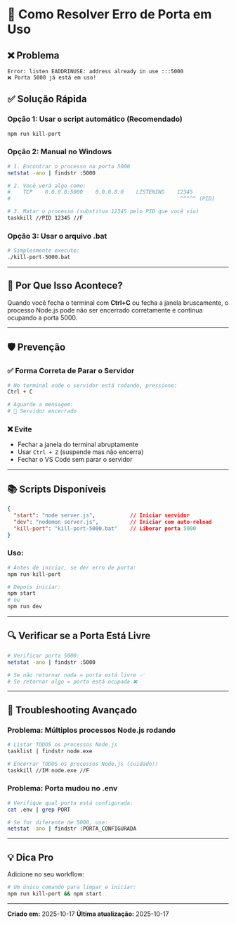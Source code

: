 # 🔧 Como Resolver Erro de Porta em Uso

## ❌ Problema
```
Error: listen EADDRINUSE: address already in use :::5000
❌ Porta 5000 já está em uso!
```

## ✅ Solução Rápida

### Opção 1: Usar o script automático (Recomendado)
```bash
npm run kill-port
```

### Opção 2: Manual no Windows
```bash
# 1. Encontrar o processo na porta 5000
netstat -ano | findstr :5000

# 2. Você verá algo como:
#    TCP    0.0.0.0:5000    0.0.0.0:0    LISTENING    12345
#                                                      ^^^^^ (PID)

# 3. Matar o processo (substitua 12345 pelo PID que você viu)
taskkill //PID 12345 //F
```

### Opção 3: Usar o arquivo .bat
```bash
# Simplesmente execute:
./kill-port-5000.bat
```

---

## 🎯 Por Que Isso Acontece?

Quando você fecha o terminal com **Ctrl+C** ou fecha a janela bruscamente, o processo Node.js pode não ser encerrado corretamente e continua ocupando a porta 5000.

---

## 🛡️ Prevenção

### ✅ Forma Correta de Parar o Servidor
```bash
# No terminal onde o servidor está rodando, pressione:
Ctrl + C

# Aguarde a mensagem:
# 👋 Servidor encerrado
```

### ❌ Evite
- Fechar a janela do terminal abruptamente
- Usar `Ctrl + Z` (suspende mas não encerra)
- Fechar o VS Code sem parar o servidor

---

## 📚 Scripts Disponíveis

```json
{
  "start": "node server.js",           // Iniciar servidor
  "dev": "nodemon server.js",          // Iniciar com auto-reload
  "kill-port": "kill-port-5000.bat"    // Liberar porta 5000
}
```

### Uso:
```bash
# Antes de iniciar, se der erro de porta:
npm run kill-port

# Depois iniciar:
npm start
# ou
npm run dev
```

---

## 🔍 Verificar se a Porta Está Livre

```bash
# Verificar porta 5000:
netstat -ano | findstr :5000

# Se não retornar nada = porta está livre ✅
# Se retornar algo = porta está ocupada ❌
```

---

## 🐛 Troubleshooting Avançado

### Problema: Múltiplos processos Node.js rodando

```bash
# Listar TODOS os processos Node.js
tasklist | findstr node.exe

# Encerrar TODOS os processos Node.js (cuidado!)
taskkill //IM node.exe //F
```

### Problema: Porta mudou no .env

```bash
# Verifique qual porta está configurada:
cat .env | grep PORT

# Se for diferente de 5000, use:
netstat -ano | findstr :PORTA_CONFIGURADA
```

---

## 💡 Dica Pro

Adicione no seu workflow:

```bash
# Um único comando para limpar e iniciar:
npm run kill-port && npm start
```

---

**Criado em:** 2025-10-17
**Última atualização:** 2025-10-17
